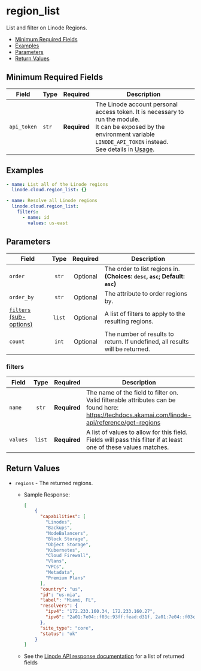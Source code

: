 # region_list

List and filter on Linode Regions.

- [Minimum Required Fields](#minimum-required-fields)
- [Examples](#examples)
- [Parameters](#parameters)
- [Return Values](#return-values)

## Minimum Required Fields
| Field       | Type  | Required     | Description                                                                                                                                                                                                              |
|-------------|-------|--------------|--------------------------------------------------------------------------------------------------------------------------------------------------------------------------------------------------------------------------|
| `api_token` | `str` | **Required** | The Linode account personal access token. It is necessary to run the module. <br/>It can be exposed by the environment variable `LINODE_API_TOKEN` instead. <br/>See details in [Usage](https://github.com/linode/ansible_linode?tab=readme-ov-file#usage). |

## Examples

```yaml
- name: List all of the Linode regions
  linode.cloud.region_list: {}
```

```yaml
- name: Resolve all Linode regions
  linode.cloud.region_list:
    filters:
      - name: id
        values: us-east
```


## Parameters

| Field     | Type | Required | Description                                                                  |
|-----------|------|----------|------------------------------------------------------------------------------|
| `order` | <center>`str`</center> | <center>Optional</center> | The order to list regions in.  **(Choices: `desc`, `asc`; Default: `asc`)** |
| `order_by` | <center>`str`</center> | <center>Optional</center> | The attribute to order regions by.   |
| [`filters` (sub-options)](#filters) | <center>`list`</center> | <center>Optional</center> | A list of filters to apply to the resulting regions.   |
| `count` | <center>`int`</center> | <center>Optional</center> | The number of results to return. If undefined, all results will be returned.   |

### filters

| Field     | Type | Required | Description                                                                  |
|-----------|------|----------|------------------------------------------------------------------------------|
| `name` | <center>`str`</center> | <center>**Required**</center> | The name of the field to filter on. Valid filterable attributes can be found here: https://techdocs.akamai.com/linode-api/reference/get-regions   |
| `values` | <center>`list`</center> | <center>**Required**</center> | A list of values to allow for this field. Fields will pass this filter if at least one of these values matches.   |

## Return Values

- `regions` - The returned regions.

    - Sample Response:
        ```json
        [
            {
              "capabilities": [
                "Linodes",
                "Backups",
                "NodeBalancers",
                "Block Storage",
                "Object Storage",
                "Kubernetes",
                "Cloud Firewall",
                "Vlans",
                "VPCs",
                "Metadata",
                "Premium Plans"
              ],
              "country": "us",
              "id": "us-mia",
              "label": "Miami, FL",
              "resolvers": {
                "ipv4": "172.233.160.34, 172.233.160.27",
                "ipv6": "2a01:7e04::f03c:93ff:fead:d31f, 2a01:7e04::f03c:93ff:fead:d37f"
              },
              "site_type": "core",
              "status": "ok"
            }
        ]
        ```
    - See the [Linode API response documentation](https://techdocs.akamai.com/linode-api/reference/get-regions) for a list of returned fields


